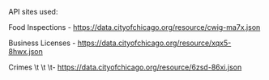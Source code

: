 API sites used:

Food Inspections  - https://data.cityofchicago.org/resource/cwig-ma7x.json

Business Licenses - https://data.cityofchicago.org/resource/xqx5-8hwx.json

Crimes  \t  \t  \t- https://data.cityofchicago.org/resource/6zsd-86xi.json

